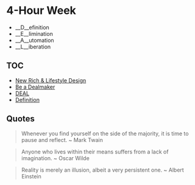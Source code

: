 # 4-Hour Week

* __D__efinition
* __E__limination
* __A__utomation
* __L__iberation


## TOC

* [New Rich & Lifestyle Design](./nr.md)
* [Be a Dealmaker](./dealmaker.md)
* [DEAL](./deal.md)
* [Definition](./definition)

## Quotes


> Whenever you find yourself on the side of the majority, it is time to pause and reflect. ~ Mark Twain

> Anyone who lives within their means suffers from a lack of imagination. ~ Oscar Wilde

> Reality is merely an illusion, albeit a very persistent one. ~ Albert Einstein
